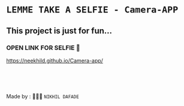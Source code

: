 # ` LEMME TAKE A SELFIE - Camera-APP ` 


## This project is just for fun...





### OPEN LINK FOR SELFIE 📸

https://neekhild.github.io/Camera-app/


<br />

<br />

<br />

Made by :  👨🏻‍💻 `NIKHIL DAFADE`
